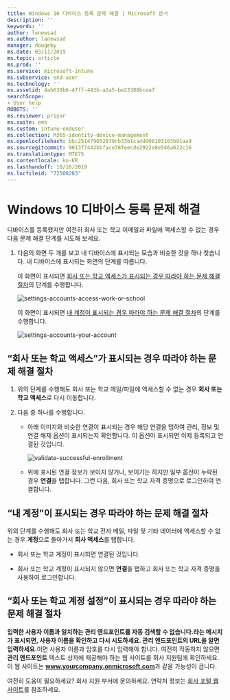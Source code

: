 ```yaml
---
title: Windows 10 디바이스 등록 문제 해결 | Microsoft 문서
description: ''
keywords: ''
author: lenewsad
ms.author: lanewsad
manager: dougeby
ms.date: 03/11/2019
ms.topic: article
ms.prod: ''
ms.service: microsoft-intune
ms.subservice: end-user
ms.technology: ''
ms.assetid: 4ab630b6-47ff-443b-a2a5-be23388bcea7
searchScope:
- User help
ROBOTS: ''
ms.reviewer: priyar
ms.suite: ems
ms.custom: intune-enduser
ms.collection: M365-identity-device-management
ms.openlocfilehash: bbc251479652079cb33b1ca4dd08103103b91aa9
ms.sourcegitcommit: 9013f7442bbface78feecde2922e8e546a622c16
ms.translationtype: MTE75
ms.contentlocale: ko-KR
ms.lasthandoff: 10/16/2019
ms.locfileid: "72508203"
---
```

# <a name="troubleshoot-your-windows-10-device-enrollment"></a>Windows 10 디바이스 등록 문제 해결
디바이스를 등록했지만 여전히 회사 또는 학교 이메일과 파일에 액세스할 수 없는 경우 다음 문제 해결 단계를 시도해 보세요.  

1. 다음의 화면 두 개를 보고 내 디바이스에 표시되는 모습과 비슷한 것을 하나 찾습니다. 내 디바이스에 표시되는 화면의 단계를 따릅니다.

    이 화면이 표시되면 [회사 또는 학교 액세스가 표시되는 경우 따라야 하는 문제 해결 절차](#troubleshooting-steps-to-follow-if-you-see-access-work-or-school)의 단계를 수행합니다.

    ![settings-accounts-access-work-or-school](./media/w10-enroll-rs1-connect-to-work-or-school.png)

    이 화면이 표시되면 [내 계정이 표시되는 경우 따라야 하는 문제 해결 절차](#troubleshooting-steps-to-follow-if-you-see-your-account)의 단계를 수행합니다.

    ![settings-accounts-your-account](./media/W10-enroll-2-accounts-your-account.png)

## <a name="troubleshooting-steps-to-follow-if-you-see-access-work-or-school"></a>“회사 또는 학교 액세스”가 표시되는 경우 따라야 하는 문제 해결 절차

1. 위의 단계를 수행해도 회사 또는 학교 메일/파일에 액세스할 수 없는 경우 **회사 또는 학교 액세스**로 다시 이동합니다.

2. 다음 중 하나를 수행합니다.

   - 아래 이미지와 비슷한 연결이 표시되는 경우 해당 연결을 탭하여 관리, 정보 및 연결 해제 옵션이 표시되는지 확인합니다. 이 옵션이 표시되면 이제 등록되고 연결된 것입니다.

     ![validate-successful-enrollment](./media/w10-enroll-rs1-validate-successful-enrollment.png)

   - 위에 표시된 연결 정보가 보이지 않거나, 보이기는 하지만 일부 옵션이 누락된 경우 **연결**을 탭합니다. 그런 다음, 회사 또는 학교 자격 증명으로 로그인하여 연결합니다.  

## <a name="troubleshooting-steps-to-follow-if-you-see-your-account"></a>“내 계정”이 표시되는 경우 따라야 하는 문제 해결 절차

위의 단계를 수행해도 회사 또는 학교 전자 메일, 파일 및 기타 데이터에 액세스할 수 없는 경우 **계정**으로 돌아가서 **회사 액세스**를 탭합니다.

- 회사 또는 학교 계정이 표시되면 연결된 것입니다.  

- 회사 또는 학교 계정이 표시되지 않으면 **연결**을 탭하고 회사 또는 학교 자격 증명을 사용하여 로그인합니다.

## <a name="troubleshooting-steps-to-follow-if-you-see-set-up-a-work-or-school-account"></a>“회사 또는 학교 계정 설정”이 표시되는 경우 따라야 하는 문제 해결 절차

<strong>입력한 사용자 이름과 일치하는 관리 엔드포인트를 자동 검색할 수 없습니다.라는 메시지가 표시되면, 사용자 이름을 확인하고 다시 시도하세요. 관리 엔드포인트의 URL을 알면 입력하세요.</strong>이면 사용자 이름과 암호를 다시 입력해야 합니다. 여전히 작동하지 않으면 <strong>관리 엔드포인트</strong> 텍스트 상자에 제공해야 하는 웹 사이트를 회사 지원팀에 확인하세요. 이 웹 사이트는 <strong>www.yourcompany.onmicrosoft.com</strong>과 같을 가능성이 큽니다.

여전히 도움이 필요하세요? 회사 지원 부서에 문의하세요. 연락처 정보는 [회사 포털 웹 사이트](https://go.microsoft.com/fwlink/?linkid=2010980)를 참조하세요.
